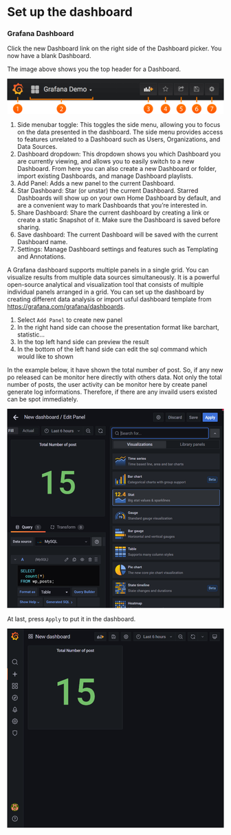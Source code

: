 # Set up the dashboard

### Grafana Dashboard
Click the new Dashboard link on the right side of the Dashboard picker. You now have a blank Dashboard.

The image above shows you the top header for a Dashboard.

![GrafanaToolBar](./assets/step2-1.png)
1. Side menubar toggle: This toggles the side menu, allowing you to focus on the data presented in the dashboard. The side menu provides access to features unrelated to a Dashboard such as Users, Organizations, and Data Sources.
2. Dashboard dropdown: This dropdown shows you which Dashboard you are currently viewing, and allows you to easily switch to a new Dashboard. From here you can also create a new Dashboard or folder, import existing Dashboards, and manage Dashboard playlists.
3. Add Panel: Adds a new panel to the current Dashboard.
4. Star Dashboard: Star (or unstar) the current Dashboard. Starred Dashboards will show up on your own Home Dashboard by default, and are a convenient way to mark Dashboards that you’re interested in.
5. Share Dashboard: Share the current dashboard by creating a link or create a static Snapshot of it. Make sure the Dashboard is saved before sharing.
6. Save dashboard: The current Dashboard will be saved with the current Dashboard name.
7. Settings: Manage Dashboard settings and features such as Templating and Annotations.

A Grafana dashboard supports multiple panels in a single grid. You can visualize results from multiple data sources simultaneously. It is a powerful open-source analytical and visualization tool that consists of multiple individual panels arranged in a grid.
You can set up the dashboard by creating different data analysis or import usful dashboard template from https://grafana.com/grafana/dashboards.

1. Select `Add Panel` to create new panel
2. In the right hand side can choose the presentation format like barchart, statistic...
3. In the top left hand side can preview the result
4. In the bottom of the left hand side can edit the sql command which would like to shown

In the example below, it have shown the total number of post. So, if any new po released can be monitor here directly with others data. Not only the total number of posts, the user activity can be monitor here by create panel generate log informations. Therefore, if there are any invaild users existed can be spot immediately.

![GrafanaToolBar](./assets/step2-2.png)

At last, press `Apply` to put it in the dashboard.

![GrafanaToolBar](./assets/step2-3.png)
